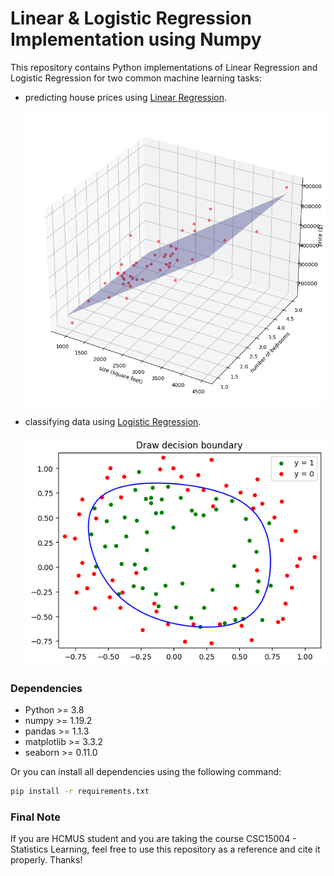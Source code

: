 # Linear & Logistic Regression Implementation using Numpy

This repository contains Python implementations of Linear Regression and Logistic Regression for two common machine learning tasks:

- predicting house prices using [Linear Regression](Linear_Regression/LinearRegression.ipynb).

    <img src="imgs/linear.png" width="500px">

- classifying data using [Logistic Regression](Logistic_Regression/LogisticRegression.ipynb).

    <img src="imgs/logistic.png" width="500px">

### Dependencies

- Python >= 3.8
- numpy >= 1.19.2
- pandas >= 1.1.3
- matplotlib >= 3.3.2
- seaborn >= 0.11.0

Or you can install all dependencies using the following command:

```bash
pip install -r requirements.txt
```

### Final Note

If you are HCMUS student and you are taking the course CSC15004 - Statistics Learning, feel free to use this repository as a reference and cite it properly. Thanks!
